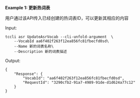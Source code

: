 **Example 1: 更新热词表**

用户通过该API传入已经创建的热词表ID，可以更新其相应的内容

Input: 

```
tccli asr UpdateAsrVocab --cli-unfold-argument  \
    --VocabId aa6f402f263f12ea856fc81fbecfd0sd\
    --Name 新的词表名称\
    --Description 新的词表描述
```

Output: 
```
{
    "Response": {
        "VocabId": "aa6f402f263f12ea856fc81fbecfd0sd",
        "RequestId": "3290cfb2-91a7-4989-91de-d1d624a77c12"
    }
}
```


